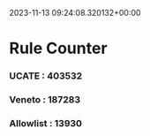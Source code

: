 2023-11-13 09:24:08.320132+00:00
# Rule Counter 
 ### UCATE : 403532

 ### Veneto : 187283

 ### Allowlist : 13930